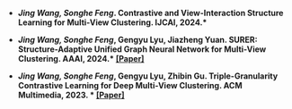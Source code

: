 
- *<strong><strong>Jing Wang, Songhe Feng*. Contrastive and View-Interaction Structure Learning for Multi-View Clustering. IJCAI, 2024.*

- *<strong><strong>Jing Wang, Songhe Feng*, Gengyu Lyu, Jiazheng Yuan. SURER: Structure-Adaptive Unified Graph Neural Network for Multi-View Clustering. AAAI, 2024.* [[Paper]](https://ojs.aaai.org/index.php/AAAI/article/view/29478)

 - *<strong><strong>Jing Wang, Songhe Feng*, Gengyu Lyu, Zhibin Gu. Triple-Granularity Contrastive Learning for Deep Multi-View Clustering. ACM Multimedia, 2023. * [[Paper]](https://dl.acm.org/doi/abs/10.1145/3581783.3611844)
